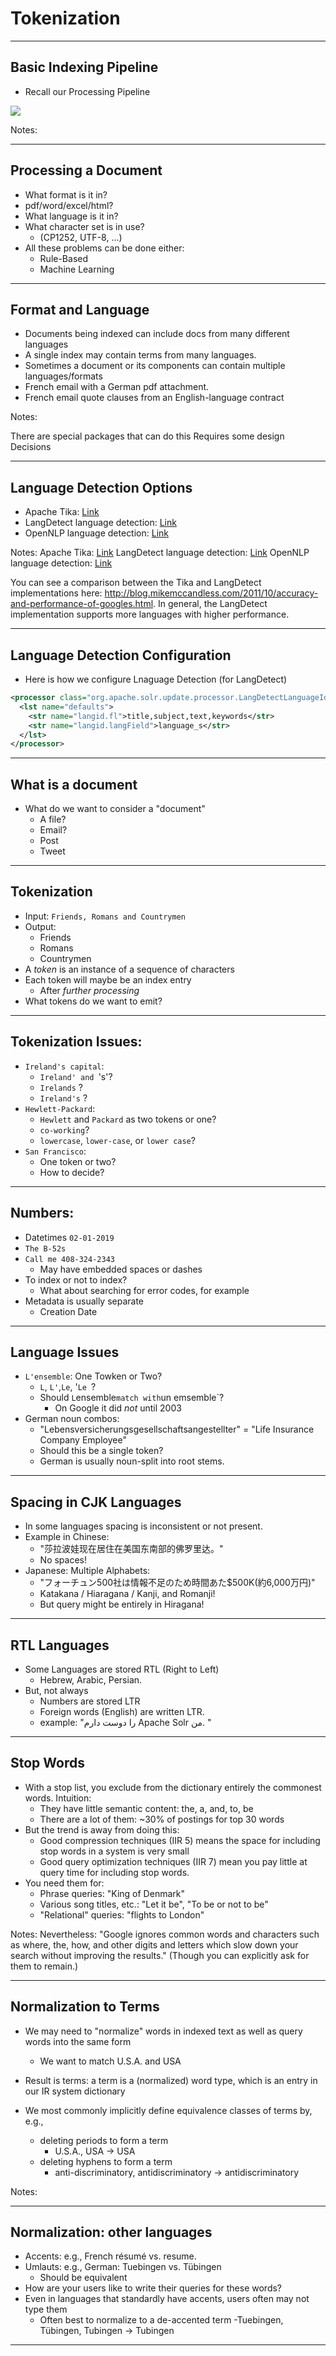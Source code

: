 # Tokenization
---

## Basic Indexing Pipeline
 * Recall our Processing Pipeline

![](../images/Inverted-Index-construction.png) <!-- {"left" : 0.7, "top" : 1.15, "height" : 5.66, "width" : 8.85} -->

Notes:



---

## Processing a Document

 * What format is it in?
 * pdf/word/excel/html?
 * What language is it in?
 * What character set is in use?
   - (CP1252, UTF-8, ...)
 * All these problems can be done either:
   - Rule-Based
   - Machine Learning

---

 
## Format and Language

 * Documents being indexed can include docs from many different languages
 * A single index may contain terms from many languages.
 * Sometimes a document or its components can contain multiple languages/formats
 * French email with a German pdf attachment.
 * French email quote clauses from an English-language contract

 Notes:

 There are special packages that can do this
 Requires some design Decisions

---

## Language Detection Options
  * Apache Tika: [Link]( https://tika.apache.org/1.19.1/detection.html)
  * LangDetect language detection: [Link](https://github.com/shuyo/language-detection)
  * OpenNLP language detection: [Link](http://opennlp.apache.org/docs/1.9.1/manual/opennlp.html#tools.langdetect)

Notes:
  Apache Tika: [Link]( https://tika.apache.org/1.19.1/detection.html)
  LangDetect language detection: [Link](https://github.com/shuyo/language-detection)
  OpenNLP language detection: [Link](http://opennlp.apache.org/docs/1.9.1/manual/opennlp.html#tools.langdetect)

You can see a comparison between the Tika and LangDetect implementations here: http://blog.mikemccandless.com/2011/10/accuracy-and-performance-of-googles.html. In general, the LangDetect implementation supports more languages with higher performance.

---

## Language Detection Configuration

 * Here is how we configure Lnaguage Detection (for LangDetect)

```xml
<processor class="org.apache.solr.update.processor.LangDetectLanguageIdentifierUpdateProcessorFactory">
  <lst name="defaults">
    <str name="langid.fl">title,subject,text,keywords</str>
    <str name="langid.langField">language_s</str>
  </lst>
</processor>
```


---

## What is a document

 * What do we want to consider a "document"
   - A file?
   - Email?
   - Post
   - Tweet

---


## Tokenization
  * Input: `Friends, Romans and Countrymen`
  * Output:
    - Friends
    - Romans
    - Countrymen
  * A *token* is an instance of a sequence of characters
  * Each token will maybe be an index entry
    - After *further processing*
  * What tokens do we want to emit?

---


## Tokenization Issues:
  * `Ireland's capital`:
    - `Ireland' and `'s'?
    - `Irelands` ?
    - `Ireland's` ?
  * `Hewlett-Packard`:
    - `Hewlett` and `Packard` as two tokens or one?
    - `co-working`?
    - `lowercase`, `lower-case`, or `lower case`?
  * `San Francisco`:
    - One token or two?
    - How to decide?

---


## Numbers:
  * Datetimes  `02-01-2019`
  * `The B-52s`
  * `Call me 408-324-2343`
    - May have embedded spaces or dashes
  * To index or not to index?
    - What about searching for error codes, for example
  * Metadata is usually separate
    - Creation Date

---


## Language Issues
 * `L'ensemble`: One Towken or Two?
    - `L`, `L'`,`Le`, '`Le `?  
    - Should `L`ensemble` match with `un emsemble`?
      - On Google it did *not* until 2003
 * German noun combos:
   - "Lebensversicherungsgesellschaftsangestellter"
   = "Life Insurance Company Employee"
   - Should this be a single token?
   - German is usually noun-split into root stems.


---

## Spacing in CJK Languages
 * In some languages spacing is inconsistent or not present.
 * Example in Chinese:
   - "莎拉波娃现在居住在美国东南部的佛罗里达。"
   - No spaces!
 * Japanese: Multiple Alphabets:
   - "フォーチュン500社は情報不足のため時間あた$500K(約6,000万円)"
   - Katakana / Hiaragana / Kanji, and Romanji!
   - But query might be entirely in Hiragana!

---


## RTL Languages
 * Some Languages are stored RTL (Right to Left)
   - Hebrew, Arabic, Persian.
 * But, not always
   - Numbers are stored LTR
   - Foreign words (English) are written LTR.
   - example: "را دوست دارم  Apache Solr من. " 

---

 
## Stop Words

 * With a stop list, you exclude from the dictionary entirely the commonest words. Intuition:
    - They have little semantic content: the, a, and, to, be
    - There are a lot of them: ~30% of postings for top 30 words
 * But the trend is away from doing this:
    - Good compression techniques (IIR 5) means the space for including stop words in a system is very small
    - Good query optimization techniques (IIR 7) mean you pay little at query time for including stop words.
 * You need them for:
    - Phrase queries: "King of Denmark"
    - Various song titles, etc.: "Let it be", "To be or not to be"
    - "Relational" queries: "flights to London"

Notes:
Nevertheless: "Google ignores common words and characters such as where, the, how, and other digits and letters which slow down your search without improving the results." (Though you can explicitly ask for them to remain.)

---

## Normalization to Terms
 * We may need to "normalize" words in indexed text as well as query words into the same form
   - We want to match U.S.A. and USA

 * Result is terms: a term is a (normalized) word type, which is an entry in our IR system dictionary
 * We most commonly implicitly define equivalence classes of terms by, e.g., 
   - deleting periods to form a term
     - U.S.A., USA  ->  USA
   - deleting hyphens to form a term
     - anti-discriminatory, antidiscriminatory ->  antidiscriminatory

Notes:

---

## Normalization: other languages

 * Accents: e.g., French résumé vs. resume.
 * Umlauts: e.g., German: Tuebingen vs. Tübingen
   - Should be equivalent
 * How are your users like to write their queries for these words?
 * Even in languages that standardly have accents, users often may not type them
    - Often best to normalize to a de-accented term
    -Tuebingen, Tübingen, Tubingen -> Tubingen

---

